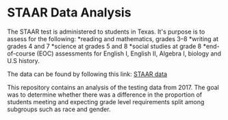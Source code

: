 # STAAR Data Analysis 
The STAAR test is administered to students in Texas.  It's purpose is to assess for the following:
*reading and mathematics, grades 3–8
*writing at grades 4 and 7
*science at grades 5 and 8
*social studies at grade 8
*end-of-course (EOC) assessments for English I, English II, Algebra I, biology and U.S history.

The data can be found by following this link:
[STAAR data](https://tea.texas.gov/student.assessment/staar/aggregate/)

This repository contains an analysis of the testing data from 2017.  The goal was to determine whether there was a difference in the proportion of students meeting and expecting grade level requirements split among subgroups such as race and gender.  
